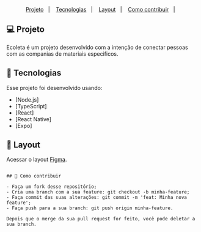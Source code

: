 <p align="center">
  <a href="#-project">Projeto</a>&nbsp;&nbsp;&nbsp;|&nbsp;&nbsp;&nbsp;
  <a href="#rocket-Technologies">Tecnologias</a>&nbsp;&nbsp;&nbsp;|&nbsp;&nbsp;&nbsp;
  <a href="#-layout">Layout</a>&nbsp;&nbsp;&nbsp;|&nbsp;&nbsp;&nbsp;
  <a href="#-how-to-contribute">Como contribuir</a>&nbsp;&nbsp;&nbsp;|&nbsp;&nbsp;&nbsp;
</p>

## 💻 Projeto

Ecoleta é um projeto desenvolvido com a intenção de conectar pessoas com as companias de materiais especificos. 


## :rocket: Tecnologias

Esse projeto foi desenvolvido usando:

- [Node.js]
- [TypeScript]
- [React]
- [React Native]
- [Expo]

## 🔖 Layout

Acessar o layout [Figma](https://www.figma.com/file/1SxgOMojOB2zYT0Mdk28lB/).

```

## 🤔 Como contribuir

- Faça um fork desse repositório;
- Cria uma branch com a sua feature: git checkout -b minha-feature;
- Faça commit das suas alterações: git commit -m 'feat: Minha nova feature';
- Faça push para a sua branch: git push origin minha-feature.

Depois que o merge da sua pull request for feito, você pode deletar a sua branch.

